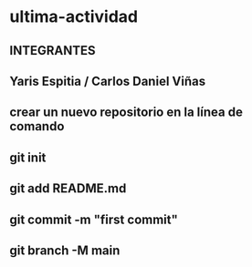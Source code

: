 # ultima-actividad

## INTEGRANTES
## Yaris Espitia / Carlos Daniel Viñas


## crear un nuevo repositorio en la línea de comando
## git init
## git add README.md
## git commit -m "first commit"
## git branch -M main